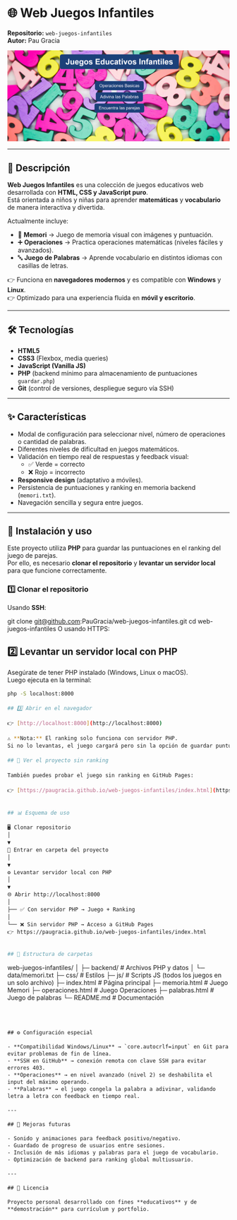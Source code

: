 # 🌐 Web Juegos Infantiles  

**Repositorio:** `web-juegos-infantiles`  
**Autor:** Pau Gracia  

<img src="assets/img/imagenes/capturaIndex.png" alt="Captura de pantalla de la página principal" width="600">
  

---

## 📖 Descripción  

**Web Juegos Infantiles** es una colección de juegos educativos web desarrollada con **HTML, CSS y JavaScript puro**.  
Está orientada a niños y niñas para aprender **matemáticas** y **vocabulario** de manera interactiva y divertida.  

Actualmente incluye:  
- 🧠 **Memori** → Juego de memoria visual con imágenes y puntuación.  
- ➕ **Operaciones** → Practica operaciones matemáticas (niveles fáciles y avanzados).  
- 🔤 **Juego de Palabras** → Aprende vocabulario en distintos idiomas con casillas de letras.  

👉 Funciona en **navegadores modernos** y es compatible con **Windows** y **Linux**.  
👉 Optimizado para una experiencia fluida en **móvil y escritorio**.  

---

## 🛠️ Tecnologías  

- **HTML5**  
- **CSS3** (Flexbox, media queries)  
- **JavaScript (Vanilla JS)**  
- **PHP** (backend mínimo para almacenamiento de puntuaciones `guardar.php`)  
- **Git** (control de versiones, despliegue seguro vía SSH)  

---

## ✨ Características  

- Modal de configuración para seleccionar nivel, número de operaciones o cantidad de palabras.  
- Diferentes niveles de dificultad en juegos matemáticos.  
- Validación en tiempo real de respuestas y feedback visual:  
  - ✅ Verde = correcto  
  - ❌ Rojo = incorrecto  
- **Responsive design** (adaptativo a móviles).  
- Persistencia de puntuaciones y ranking en memoria backend (`memori.txt`).  
- Navegación sencilla y segura entre juegos.  

---

## 🚀 Instalación y uso

Este proyecto utiliza **PHP** para guardar las puntuaciones en el ranking del juego de parejas.  
Por ello, es necesario **clonar el repositorio** y **levantar un servidor local** para que funcione correctamente.  

### 1️⃣ Clonar el repositorio

Usando **SSH**:

git clone git@github.com:PauGracia/web-juegos-infantiles.git
cd web-juegos-infantiles
O usando HTTPS:

## 2️⃣ Levantar un servidor local con PHP

Asegúrate de tener PHP instalado (Windows, Linux o macOS).  
Luego ejecuta en la terminal:

```bash
php -S localhost:8000

## 3️⃣ Abrir en el navegador

👉 [http://localhost:8000](http://localhost:8000)

⚠️ **Nota:** El ranking solo funciona con servidor PHP.  
Si no lo levantas, el juego cargará pero sin la opción de guardar puntuaciones.

## 🔎 Ver el proyecto sin ranking

También puedes probar el juego sin ranking en GitHub Pages:

👉 [https://paugracia.github.io/web-juegos-infantiles/index.html](https://paugracia.github.io/web-juegos-infantiles/index.html)


## 📊 Esquema de uso

🖥️ Clonar repositorio
│
▼
📂 Entrar en carpeta del proyecto
│
▼
⚙️ Levantar servidor local con PHP
│
▼
🌐 Abrir http://localhost:8000
│
├── ✅ Con servidor PHP → Juego + Ranking
│
└── ❌ Sin servidor PHP → Acceso a GitHub Pages
👉 https://paugracia.github.io/web-juegos-infantiles/index.html


## 📂 Estructura de carpetas

```
web-juegos-infantiles/
│
├─ backend/         # Archivos PHP y datos
│  └─ data/memori.txt
├─ css/             # Estilos
├─ js/              # Scripts JS (todos los juegos en un solo archivo)
├─ index.html       # Página principal
├─ memoria.html     # Juego Memori
├─ operaciones.html # Juego Operaciones
├─ palabras.html    # Juego de palabras
└─ README.md        # Documentación
```



## ⚙️ Configuración especial  

- **Compatibilidad Windows/Linux** → `core.autocrlf=input` en Git para evitar problemas de fin de línea.  
- **SSH en GitHub** → conexión remota con clave SSH para evitar errores 403.  
- **Operaciones** → en nivel avanzado (nivel 2) se deshabilita el input del máximo operando.  
- **Palabras** → el juego congela la palabra a adivinar, validando letra a letra con feedback en tiempo real.  

---

## 🔮 Mejoras futuras  

- Sonido y animaciones para feedback positivo/negativo.  
- Guardado de progreso de usuarios entre sesiones.  
- Inclusión de más idiomas y palabras para el juego de vocabulario.  
- Optimización de backend para ranking global multiusuario.  

---

## 📜 Licencia  

Proyecto personal desarrollado con fines **educativos** y de **demostración** para currículum y portfolio.  


